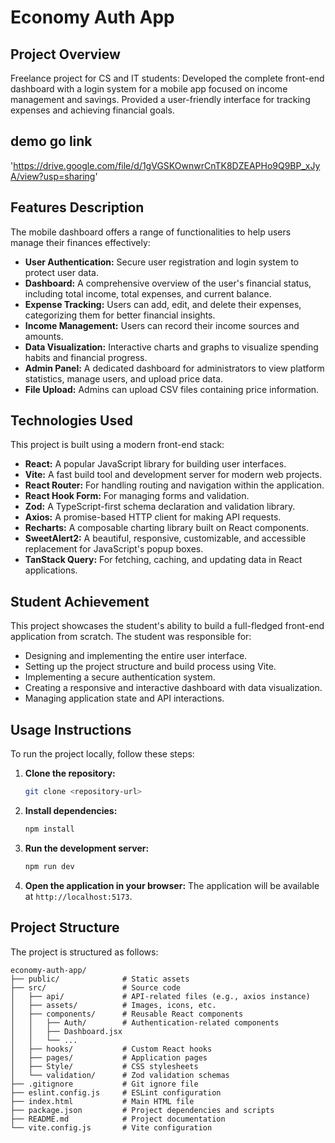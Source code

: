 
# Economy Auth App

## Project Overview

Freelance project for CS and IT students: Developed the complete front-end dashboard with a login system for a mobile app focused on income management and savings. Provided a user-friendly interface for tracking expenses and achieving financial goals. 
## demo go link
'https://drive.google.com/file/d/1gVGSKOwnwrCnTK8DZEAPHo9Q9BP_xJyA/view?usp=sharing'
## Features Description

The mobile dashboard offers a range of functionalities to help users manage their finances effectively:

*   **User Authentication:** Secure user registration and login system to protect user data.
*   **Dashboard:** A comprehensive overview of the user's financial status, including total income, total expenses, and current balance.
*   **Expense Tracking:** Users can add, edit, and delete their expenses, categorizing them for better financial insights.
*   **Income Management:** Users can record their income sources and amounts.
*   **Data Visualization:** Interactive charts and graphs to visualize spending habits and financial progress.
*   **Admin Panel:** A dedicated dashboard for administrators to view platform statistics, manage users, and upload price data.
*   **File Upload:** Admins can upload CSV files containing price information.

## Technologies Used

This project is built using a modern front-end stack:

*   **React:** A popular JavaScript library for building user interfaces.
*   **Vite:** A fast build tool and development server for modern web projects.
*   **React Router:** For handling routing and navigation within the application.
*   **React Hook Form:** For managing forms and validation.
*   **Zod:** A TypeScript-first schema declaration and validation library.
*   **Axios:** A promise-based HTTP client for making API requests.
*   **Recharts:** A composable charting library built on React components.
*   **SweetAlert2:** A beautiful, responsive, customizable, and accessible replacement for JavaScript's popup boxes.
*   **TanStack Query:** For fetching, caching, and updating data in React applications.

## Student Achievement

This project showcases the student's ability to build a full-fledged front-end application from scratch. The student was responsible for:

*   Designing and implementing the entire user interface.
*   Setting up the project structure and build process using Vite.
*   Implementing a secure authentication system.
*   Creating a responsive and interactive dashboard with data visualization.
*   Managing application state and API interactions.

## Usage Instructions

To run the project locally, follow these steps:

1.  **Clone the repository:**
    ```bash
    git clone <repository-url>
    ```
2.  **Install dependencies:**
    ```bash
    npm install
    ```
3.  **Run the development server:**
    ```bash
    npm run dev
    ```
4.  **Open the application in your browser:**
    The application will be available at `http://localhost:5173`.

## Project Structure

The project is structured as follows:

```
economy-auth-app/
├── public/              # Static assets
├── src/                 # Source code
│   ├── api/             # API-related files (e.g., axios instance)
│   ├── assets/          # Images, icons, etc.
│   ├── components/      # Reusable React components
│   │   ├── Auth/        # Authentication-related components
│   │   ├── Dashboard.jsx
│   │   └── ...
│   ├── hooks/           # Custom React hooks
│   ├── pages/           # Application pages
│   ├── Style/           # CSS stylesheets
│   └── validation/      # Zod validation schemas
├── .gitignore           # Git ignore file
├── eslint.config.js     # ESLint configuration
├── index.html           # Main HTML file
├── package.json         # Project dependencies and scripts
├── README.md            # Project documentation
└── vite.config.js       # Vite configuration
```
